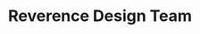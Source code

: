 ---
title: "Reverence Design Team"
url: /cleveland-heights/reverence-design-team/
shop: hairdresser
---